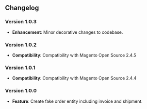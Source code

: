 ## Changelog

### Version 1.0.3
- **Enhancement**: Minor decorative changes to codebase.

### Version 1.0.2
- **Compatibility**: Compatibility with Magento Open Source 2.4.5

### Version 1.0.1
- **Compatibility**: Compatibility with Magento Open Source 2.4.4

### Version 1.0.0
- **Feature**: Create fake order entity including invoice and shipment.
